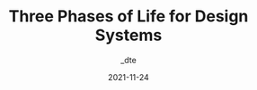 ---
author: _dte
date: 2021-11-24
permalink: false
tags:
  - design-systems
target_url: https://daneden.me/blog/2021/three-phases-of-design-systems
title: Three Phases of Life for Design Systems
---